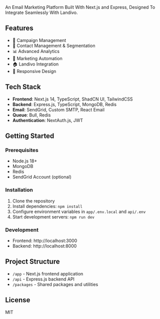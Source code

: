 An Email Marketing Platform Built With Next.js and Express, Designed To Integrate Seamlessly With Landivo.

## Features

- 📧 Campaign Management
- 👥 Contact Management & Segmentation
- 📊 Advanced Analytics
- 🤖 Marketing Automation
- 🏠 Landivo Integration
- 📱 Responsive Design

## Tech Stack

- **Frontend**: Next.js 14, TypeScript, ShadCN UI, TailwindCSS
- **Backend**: Express.js, TypeScript, MongoDB, Redis
- **Email**: SendGrid, Custom SMTP, React Email
- **Queue**: Bull, Redis
- **Authentication**: NextAuth.js, JWT

## Getting Started

### Prerequisites

- Node.js 18+
- MongoDB
- Redis
- SendGrid Account (optional)

### Installation

1. Clone the repository
2. Install dependencies: `npm install`
3. Configure environment variables in `app/.env.local` and `api/.env`
4. Start development servers: `npm run dev`

### Development

- Frontend: http://localhost:3000
- Backend: http://localhost:8000

## Project Structure

- `/app` - Next.js frontend application
- `/api` - Express.js backend API
- `/packages` - Shared packages and utilities

## License

MIT
